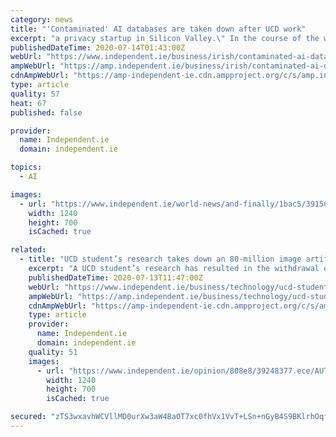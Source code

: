 ```yaml
---
category: news
title: "'Contaminated' AI databases are taken down after UCD work"
excerpt: "a privacy startup in Silicon Valley.\" In the course of the work, the Lero statement says, Ms Birhane found the MIT database contained thousands of images labelled with racist and misogynistic insults and derogatory terms. This \"contaminates\" the AI ..."
publishedDateTime: 2020-07-14T01:43:00Z
webUrl: "https://www.independent.ie/business/irish/contaminated-ai-databases-are-taken-down-after-ucd-work-39365275.html"
ampWebUrl: "https://amp.independent.ie/business/irish/contaminated-ai-databases-are-taken-down-after-ucd-work-39365275.html"
cdnAmpWebUrl: "https://amp-independent-ie.cdn.ampproject.org/c/s/amp.independent.ie/business/irish/contaminated-ai-databases-are-taken-down-after-ucd-work-39365275.html"
type: article
quality: 57
heat: 67
published: false

provider:
  name: Independent.ie
  domain: independent.ie

topics:
  - AI

images:
  - url: "https://www.independent.ie/world-news/and-finally/1bac5/39150811.ece/AUTOCROP/w1240h700/PANews_P-cec70d08-034b-4853-91d6-f29fe7538461_I1.jpg"
    width: 1240
    height: 700
    isCached: true

related:
  - title: "UCD student’s research takes down an 80-million image artificial intelligence database"
    excerpt: "A UCD student’s research has resulted in the withdrawal of an 80-million image library used to train artificial intelligence systems."
    publishedDateTime: 2020-07-13T11:47:00Z
    webUrl: "https://www.independent.ie/business/technology/ucd-students-research-takes-down-an-80-million-image-artificial-intelligence-database-39363018.html"
    ampWebUrl: "https://amp.independent.ie/business/technology/ucd-students-research-takes-down-an-80-million-image-artificial-intelligence-database-39363018.html"
    cdnAmpWebUrl: "https://amp-independent-ie.cdn.ampproject.org/c/s/amp.independent.ie/business/technology/ucd-students-research-takes-down-an-80-million-image-artificial-intelligence-database-39363018.html"
    type: article
    provider:
      name: Independent.ie
      domain: independent.ie
    quality: 51
    images:
      - url: "https://www.independent.ie/opinion/808e8/39248377.ece/AUTOCROP/w1240h700/computer%20social%20media%20stock.jpg"
        width: 1240
        height: 700
        isCached: true

secured: "zTS3wxavhWCVllMD0urXw3aW4BaOT7xc0fhVx1VvT+LSn+nGyB4S9BKlrhOqfVc/19KQcOXdblCcfR3d5LzZRMz9SGsW88Fq7SCgHSp+TujTGzp+iFCtkLMCYROy/JQiezETbGBxNJurxz5sHHu9gSKaFwt/aAk9apuysOddsEVciLaWoXkzsQsrOy9xyZWC6gqlusXYF/B8bYysOu8+3vXT8QrGWDGUDL35PS1gAAsVFOTVe3iVFgB+wCpODqxyLtS9vZMbWvrA7ZODK74ASn8Y0HRtcZb89Sj/H7c5psWnk1D9VFp//ohAH8GWBtpGZMN+SHjC5krLjYwIz4sXFA==;0zaWDNsoHrdO0PYrMhBuUw=="
---
```


